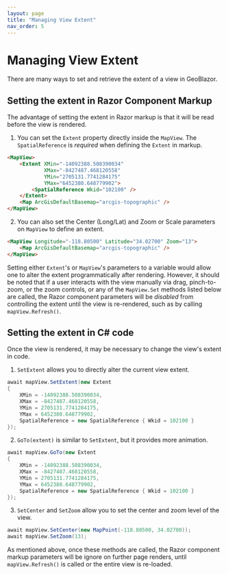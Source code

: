 ```yaml
---
layout: page
title: "Managing View Extent"
nav_order: 5
---
```

# Managing View Extent

There are many ways to set and retrieve the extent of a view in GeoBlazor.

## Setting the extent in Razor Component Markup

The advantage of setting the extent in Razor markup is that it will be read
before the view is rendered.

1. You can set the `Extent` property directly inside the `MapView`. The `SpatialReference` is _required_ when defining the `Extent` in markup.

```html
<MapView>
    <Extent XMin="-14092388.508390034"
            XMax="-8427487.468120558"
            YMin="2705131.7741284175"
            YMax="6452380.648779902">
        <SpatialReference Wkid="102100" />
    </Extent>
    <Map ArcGisDefaultBasemap="arcgis-topographic" />
</MapView>
```

2. You can also set the Center (Long/Lat) and Zoom or Scale parameters on `MapView` to define an extent.

```html
<MapView Longitude="-118.80500" Latitude="34.02700" Zoom="13">
    <Map ArcGisDefaultBasemap="arcgis-topographic" />
</MapView>
```

Setting either `Extent`'s or `MapView`'s parameters to a variable would allow one to alter the extent programmatically 
after rendering. However, it should be noted that if a user interacts with the view manually via drag, pinch-to-zoom, 
or the zoom controls, or any of the `MapView.Set` methods listed below are called, the Razor component parameters will 
be _disabled_ from controlling the extent until the view is re-rendered, such as by calling `mapView.Refresh()`.

## Setting the extent in C# code

Once the view is rendered, it may be necessary to change the view's extent in code.

1. `SetExtent` allows you to directly alter the current view extent.
```csharp
await mapView.SetExtent(new Extent
{
    XMin = -14092388.508390034,
    XMax = -8427487.468120558,
    YMin = 2705131.7741284175,
    YMax = 6452380.648779902,
    SpatialReference = new SpatialReference { Wkid = 102100 }
});
```

2. `GoTo(extent)` is similar to `SetExtent`, but it provides more animation.
```csharp
await mapView.GoTo(new Extent
{
    XMin = -14092388.508390034,
    XMax = -8427487.468120558,
    YMin = 2705131.7741284175,
    YMax = 6452380.648779902,
    SpatialReference = new SpatialReference { Wkid = 102100 }
});
```

3. `SetCenter` and `SetZoom` allow you to set the center and zoom level of the view.
```csharp
await mapView.SetCenter(new MapPoint(-118.80500, 34.02700));
await mapView.SetZoom(13);
```

As mentioned above, once these methods are called, the Razor component markup parameters will be ignore on further
page renders, until `mapView.Refresh()` is called or the entire view is re-loaded.